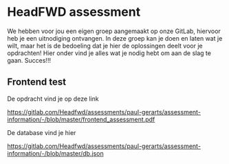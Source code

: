 # HeadFWD assessment

We hebben voor jou een eigen groep aangemaakt op onze GitLab, hiervoor heb je een uitnodiging ontvangen. In deze groep kan je doen en laten wat je wilt, maar het is de bedoeling dat je hier de oplossingen deelt voor je opdrachten! Hier onder vind je alles wat je nodig hebt om aan de slag te gaan. Succes!!!

## Frontend test

De opdracht vind je op deze link

https://gitlab.com/Headfwd/assessments/paul-gerarts/assessment-information/-/blob/master/frontend_assessment.pdf

De database vind je hier

https://gitlab.com/Headfwd/assessments/paul-gerarts/assessment-information/-/blob/master/db.json
